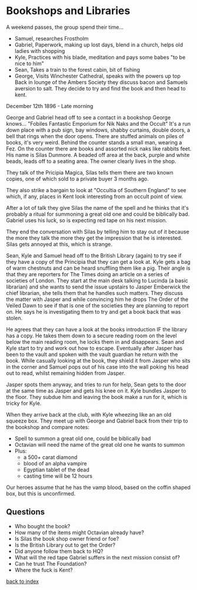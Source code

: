 # Bookshops and Libraries

A weekend passes, the group spend their time...
- Samuel, researches Frostholm
- Gabriel, Paperwork, making up lost days, blend in a church, helps old ladies with shopping
- Kyle, Practices with his blade, meditation and pays some babes "to be nice to him"
- Sean, Takes a train to the forest cabin, bit of fishing
- George, Visits Winchester Cathedral, speaks with the powers up top
Back in lounge of the Ambers Society they discuss bacon and Samuels aversion to salt. They decide to try and find the book and then head to kent.

December 12th 1896 - Late morning

George and Gabriel head off to see a contact in a bookshop George knows... "Fobiles Fantastic Emporium for Nik Naks and the Occult" It's a run down place with a pub sign, bay windows, shabby curtains, double doors, a bell that rings when the door opens. There are stuffed animals on piles of books, it's very weird. Behind the counter stands a small man, wearing a Fez. On the counter there are books and assorted nick naks like rabbits feet. His name is Silas Dunmore. A beaded off area at the back, purple and white beads, leads off to a seating area. The owner clearly lives in the shop.

They talk of the Pricipia Magica, Silas tells them there are two known copies, one of which sold to a private buyer 3 months ago.

They also strike a bargain to look at "Occultia of Southern England" to see which, if any, places in Kent look interesting from an occult point of view.

After a lot of talk they give Silas the name of the spell and he thinks that it's probably a ritual for summoning a great old one and could be biblically bad. Gabriel uses his luck, so is expecting red tape on his next mission.

They end the conversation with Silas by telling him to stay out of it because the more they talk the more they get the impression that he is interested. Silas gets annoyed at this, which is strange.

Sean, Kyle and Samuel head off to the British Library (again) to try see if they have a copy of the Principia that they can get a look at. Kyle gets a bag of warm chestnuts and can be heard snuffling them like a pig. Their angle is that they are reporters for The Times doing an article on a series of societies of London. They start at the main desk talking to Lucinda (a basic librarian) and she wants to send the issue upstairs to Jasper Emberwick the chief librarian, she tells them that he handles such matters. They discuss the matter with Jasper and while convincing him he drops The Order of the Veiled Dawn to see if that is one of the societies they are planning to report on. He says he is investigating them to try and get a book back that was stolen.

He agrees that they can have a look at the books introduction IF the library has a copy. He takes them down to a secure reading room on the level below the main reading room, he locks them in and disappears. Sean and Kyle start to try and work out how to escape. Eventually after Jasper has been to the vault and spoken with the vault guardian he return with the book. While casually looking at the book, they shield it from Jasper who sits in the corner and Samuel pops out of his case into the wall poking his head out to read, whilst remaining hidden from Jasper.

Jasper spots them anyway, and tries to run for help, Sean gets to the door at the same time as Jasper and gets his knee on it. Kyle bundles Jasper to the floor. They subdue him and leaving the book make a run for it, which is tricky for Kyle.

When they arrive back at the club, with Kyle wheezing like an an old squeeze box. They meet up with George and Gabriel back from their trip to the bookshop and compare notes:
* Spell to summon a great old one, could be biblically bad
* Octavian will need the name of the great old one he wants to summon
* Plus:
  * a 500+ carat diamond
  * blood of an alpha vampire
  * Egyptian tablet of the dead
  * casting time will be 12 hours

Our heroes assume that he has the vamp blood, based on the coffin shaped box, but this is unconfirmed.

## Questions
* Who bought the book?  
* How many of the items might Octavian already have?  
* Is Silas the book shop owner friend or foe?  
* Is the British Library out to get the Order?  
* Did anyone follow them back to HQ?  
* What will the red tape Gabriel suffers in the next mission consist of?  
* Can he trust The Foundation?  
* Where the fuck is Kent?  

[back to index](index)
